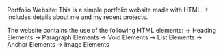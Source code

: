 Portfolio Website:
This is a simple portfolio website made with HTML. It includes details about me and my recent projects.

The website contains the use of the following HTML elements:
-> Heading Elements
-> Paragraph Elements
-> Void Elements
-> List Elements
-> Anchor Elements
-> Image Elements
